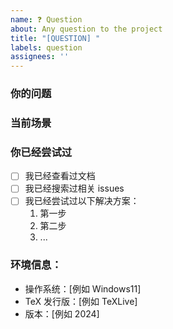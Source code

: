 ```yaml
---
name: ❓ Question
about: Any question to the project
title: "[QUESTION] "
labels: question
assignees: ''
---
```


### 你的问题
<!-- 清晰描述你的问题 -->

### 当前场景
<!-- 描述你在做什么，遇到了什么困难 -->

### 你已经尝试过
<!-- 将 [ ] 修改为 [x] 表示你完成了 -->
- [ ] 我已经查看过文档
- [ ] 我已经搜索过相关 issues
- [ ] 我已经尝试过以下解决方案：
  1. 第一步
  2. 第二步
  3. ...

### 环境信息：
- 操作系统：[例如 Windows11]
- TeX 发行版：[例如 TeXLive]
- 版本：[例如 2024]
